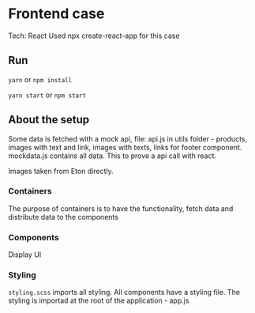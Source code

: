 # Frontend case
Tech:  React
Used npx create-react-app for this case

## Run
`yarn` or `npm install`

`yarn start` or `npm start`

## About the setup
Some data is fetched with a mock api, file: api.js in utils folder - products, images with text and link, images with texts, links for footer component. mockdata.js contains all data. This to prove a api call with react.

Images taken from Eton directly.

### Containers
The purpose of containers is to  have the functionality, fetch data and distribute data to the components

### Components
Display UI

### Styling
`styling.scss` imports all styling. All components have a styling file. The styling is importad at the root of the application - app.js
